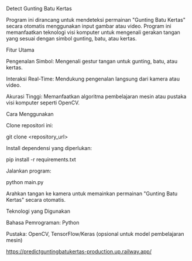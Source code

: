 Detect Gunting Batu Kertas

Program ini dirancang untuk mendeteksi permainan "Gunting Batu Kertas" secara otomatis menggunakan input gambar atau video. Program ini memanfaatkan teknologi visi komputer untuk mengenali gerakan tangan yang sesuai dengan simbol gunting, batu, atau kertas.

Fitur Utama

Pengenalan Simbol: Mengenali gestur tangan untuk gunting, batu, atau kertas.

Interaksi Real-Time: Mendukung pengenalan langsung dari kamera atau video.

Akurasi Tinggi: Memanfaatkan algoritma pembelajaran mesin atau pustaka visi komputer seperti OpenCV.

Cara Menggunakan

Clone repositori ini:

git clone <repository_url>

Install dependensi yang diperlukan:

pip install -r requirements.txt

Jalankan program:

python main.py

Arahkan tangan ke kamera untuk memainkan permainan "Gunting Batu Kertas" secara otomatis.

Teknologi yang Digunakan

Bahasa Pemrograman: Python

Pustaka: OpenCV, TensorFlow/Keras (opsional untuk model pembelajaran mesin)

https://predictguntingbatukertas-production.up.railway.app/
